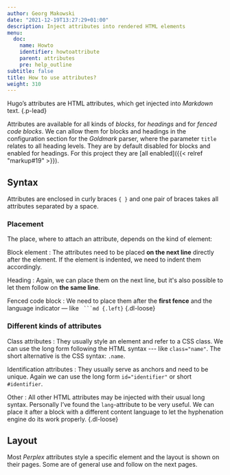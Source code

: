 ```yaml
---
author: Georg Makowski
date: "2021-12-19T13:27:29+01:00"
description: Inject attributes into rendered HTML elements
menu:
  doc:
    name: Howto
    identifier: howtoattribute
    parent: attributes
    pre: help_outline
subtitle: false
title: How to use attributes?
weight: 310
---
```


Hugo’s attributes are HTML attributes, which get injected into _Markdown_ text.
{.p-lead} <!--more-->

Attributes are available for all kinds of _blocks_, for _headings_ and for _fenced code blocks_. We can allow them for blocks and headings in the configuration section for the _Goldmark_ parser, where the parameter `title` relates to all heading levels. They are by default disabled for blocks and enabled for headings. For this project they are [all enabled]({{< relref "markup#19" >}}).

## Syntax

Attributes are enclosed in curly braces `{ }` and one pair of braces takes all attributes separated by a space.

### Placement
The place, where to attach an attribute, depends on the kind of element:

Block element
: The attributes need to be placed **on the next line** directly after the element. If the element is indented, we need to indent them accordingly.

Heading
: Again, we can place them on the next line, but it's also possible to let them follow on **the same line**.

Fenced code block
: We need to place them after the **first fence** and the language indicator — like `` ```md {.left}``
{.dl-loose}

### Different kinds of attributes

Class attributes
: They usually style an element and refer to a CSS class. We can use the long form following the HTML syntax --- like `class="name"`. The short alternative is the CSS syntax: `.name`.  

Identification attributes
: They usually serve as anchors and need to be unique. Again we can use the long form `id="identifier"` or short `#identifier`.

Other
: All other HTML attributes may be injected with their usual long syntax. Personally I’ve found the `lang`-attribute to be very useful. We can place it after a block with a different content language to let the hyphenation engine do its work properly.
{.dl-loose}

## Layout
Most _Perplex_ attributes style a specific element and the layout is shown on their pages. Some are of general use and follow on the next pages.
